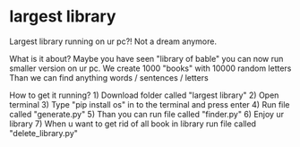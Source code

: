 # largest library
Largest library running on ur pc?! Not a dream anymore.


What is it about?
        Maybe you have seen "library of bable" you can now run smaller version
        on ur pc.
        We create 1000 "books" with 10000 random letters
        Than we can find anything words / sentences / letters

How to get it running?
        1) Download folder called "largest library"
        2) Open terminal
        3) Type "pip install os" in to the terminal and press enter
        4) Run file called "generate.py"
        5) Than you can run file called "finder.py"
        6) Enjoy ur library
        7) When u want to get rid of all book in library run file called "delete_library.py"
        
        
        
